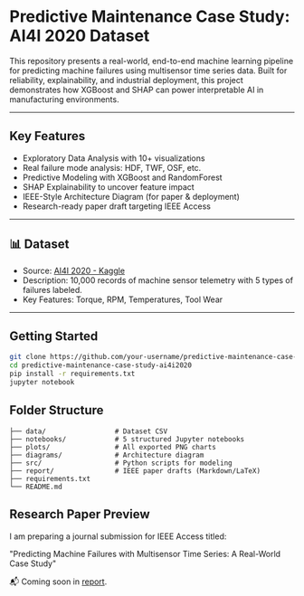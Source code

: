 # Predictive Maintenance Case Study: AI4I 2020 Dataset

This repository presents a real-world, end-to-end machine learning pipeline for predicting machine failures using multisensor time series data. Built for reliability, explainability, and industrial deployment, this project demonstrates how XGBoost and SHAP can power interpretable AI in manufacturing environments.

---

## Key Features

- Exploratory Data Analysis with 10+ visualizations
- Real failure mode analysis: HDF, TWF, OSF, etc.
- Predictive Modeling with XGBoost and RandomForest
- SHAP Explainability to uncover feature impact
- IEEE-Style Architecture Diagram (for paper & deployment)
- Research-ready paper draft targeting IEEE Access

---

## 📊 Dataset

- Source: [AI4I 2020 - Kaggle](https://www.kaggle.com/datasets/shrutimechlearn/ai4i2020-predictive-maintenance-dataset)
- Description: 10,000 records of machine sensor telemetry with 5 types of failures labeled.
- Key Features: Torque, RPM, Temperatures, Tool Wear

---

## Getting Started

```bash
git clone https://github.com/your-username/predictive-maintenance-case-study-ai4i2020.git
cd predictive-maintenance-case-study-ai4i2020
pip install -r requirements.txt
jupyter notebook
```

## Folder Structure
```
├── data/                 # Dataset CSV
├── notebooks/            # 5 structured Jupyter notebooks
├── plots/                # All exported PNG charts
├── diagrams/             # Architecture diagram
├── src/                  # Python scripts for modeling
├── report/               # IEEE paper drafts (Markdown/LaTeX)
├── requirements.txt
└── README.md

```
## Research Paper Preview
I am preparing a journal submission for IEEE Access titled:

"Predicting Machine Failures with Multisensor Time Series: A Real-World Case Study"

📬 Coming soon in [report](/report/ieee_draft.md).